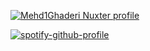  [![Mehd1Ghaderi Nuxter profile](https://nuxters.nuxt.com/card/Mehd1Ghaderi/og.png)](https://nuxters.nuxt.com/Mehd1Ghaderi)


 [![spotify-github-profile](https://spotify-github-profile.kittinanx.com/api/view?uid=31s7e6wib2r3ypf4nnxciebrywzq&cover_image=true&theme=default&show_offline=false&background_color=121212&interchange=false)](https://github.com/kittinan/spotify-github-profile)
 
